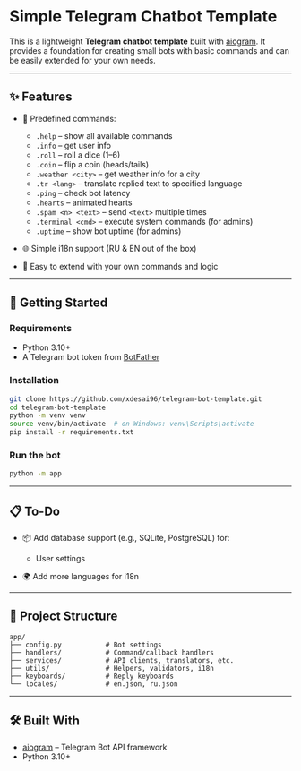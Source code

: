 # Simple Telegram Chatbot Template

This is a lightweight **Telegram chatbot template** built with [aiogram](https://docs.aiogram.dev/).
It provides a foundation for creating small bots with basic commands and can be easily extended for your own needs.

---

## ✨ Features

* 📜 Predefined commands:

  * `.help` – show all available commands
  * `.info` – get user info
  * `.roll` – roll a dice (1–6)
  * `.coin` – flip a coin (heads/tails)
  * `.weather <city>` – get weather info for a city
  * `.tr <lang>` – translate replied text to specified language
  * `.ping` – check bot latency
  * `.hearts` – animated hearts
  * `.spam <n> <text>` – send `<text>` multiple times
  * `.terminal <cmd>` – execute system commands (for admins)
  * `.uptime` – show bot uptime (for admins)
* 🌐 Simple i18n support (RU & EN out of the box)
* 🔌 Easy to extend with your own commands and logic

---

## 🚀 Getting Started

### Requirements

* Python 3.10+
* A Telegram bot token from [BotFather](https://t.me/BotFather)

### Installation

```bash
git clone https://github.com/xdesai96/telegram-bot-template.git
cd telegram-bot-template
python -m venv venv
source venv/bin/activate  # on Windows: venv\Scripts\activate
pip install -r requirements.txt
```

### Run the bot

```bash
python -m app
```

---

## 📋 To-Do

* 📦 Add database support (e.g., SQLite, PostgreSQL) for:

  * User settings
* 🌍 Add more languages for i18n

---

## 📂 Project Structure

```
app/
├── config.py           # Bot settings
├── handlers/           # Command/callback handlers
├── services/           # API clients, translators, etc.
├── utils/              # Helpers, validators, i18n
├── keyboards/          # Reply keyboards
└── locales/            # en.json, ru.json
```

---

## 🛠 Built With

* [aiogram](https://github.com/aiogram/aiogram) – Telegram Bot API framework
* Python 3.10+
